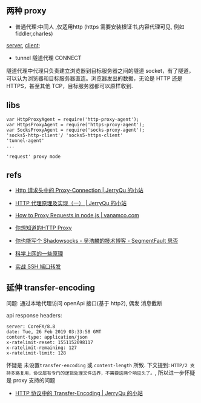 

## 两种 proxy

- 普通代理:中间人 ,仅适用http (https 需要安装根证书,内容代理可见, 例如 fiddler,charles)

[server](./proxy-http.js), [client](./proxy-http.client.js);

- tunnel 隧道代理 CONNECT

隧道代理中代理只负责建立浏览器到目标服务器之间的隧道 socket，有了隧道，可以认为浏览器和目标服务器直连。浏览器发出的数据，无论是 HTTP 还是 HTTPS，甚至其他 TCP，目标服务器都可以原样收到.



## libs

```
var HttpProxyAgent = require('http-proxy-agent');
var HttpsProxyAgent = require('https-proxy-agent');
var SocksProxyAgent = require('socks-proxy-agent');
'socks5-http-client'/ 'socks5-https-client'
'tunnel-agent'
...

'request' proxy mode
```


## refs

- [Http 请求头中的 Proxy-Connection | JerryQu 的小站](https://imququ.com/post/the-proxy-connection-header-in-http-request.html)
- [HTTP 代理原理及实现（一） | JerryQu 的小站](https://imququ.com/post/web-proxy.html)
- [How to Proxy Requests in node.js | vanamco.com](https://www.vanamco.com/2014/06/24/proxy-requests-in-node-js/)
- [你想知道的HTTP Proxy](https://davidlovezoe.wordpress.com/2017/01/05/socket-http-proxy/)

- [你也能写个 Shadowsocks - 吴浩麟的技术博客 - SegmentFault 思否](https://segmentfault.com/a/1190000011862912)
- [科学上网的一些原理](http://hengyunabc.github.io/something-about-science-surf-the-internet/)

- [实战 SSH 端口转发](https://www.ibm.com/developerworks/cn/linux/l-cn-sshforward/)




## 延伸 transfer-encoding

问题: 通过本地代理访问 openApi 接口(基于 http2), 偶发 消息截断

api response headers:

```
server: CoreFX/8.8
date: Tue, 26 Feb 2019 03:33:58 GMT
content-type: application/json
x-ratelimit-reset: 1551152098117
x-ratelimit-remaining: 127
x-ratelimit-limit: 128
```

怀疑是 未设置`transfer-encoding` 或 `content-length` 所致. 下文提到:
`HTTP/2 支持多路复用，协议层有专门的逻辑处理文件边界，不需要这两个响应头了。`,
所以进一步怀疑是 proxy 支持的问题




- [HTTP 协议中的 Transfer-Encoding | JerryQu 的小站](https://imququ.com/post/transfer-encoding-header-in-http.html)